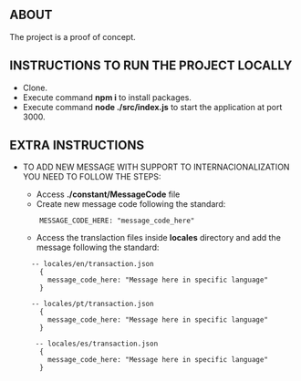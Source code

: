 ## ABOUT

The project is a proof of concept.

## INSTRUCTIONS TO RUN THE PROJECT LOCALLY

- Clone.
- Execute command **npm i** to install packages.
- Execute command **node ./src/index.js** to start the application at port 3000.

## EXTRA INSTRUCTIONS

- TO ADD NEW MESSAGE WITH SUPPORT TO INTERNACIONALIZATION YOU NEED TO FOLLOW THE STEPS:

  - Access **./constant/MessageCode** file
  - Create new message code following the standard:

  ```
      MESSAGE_CODE_HERE: "message_code_here"
  ```

  - Access the translaction files inside **locales** directory and add the message following the standard:

  ```
    -- locales/en/transaction.json
      {
        message_code_here: "Message here in specific language"
      }

    -- locales/pt/transaction.json
      {
        message_code_here: "Message here in specific language"
      }

     -- locales/es/transaction.json
      {
        message_code_here: "Message here in specific language"
      }

  ```
